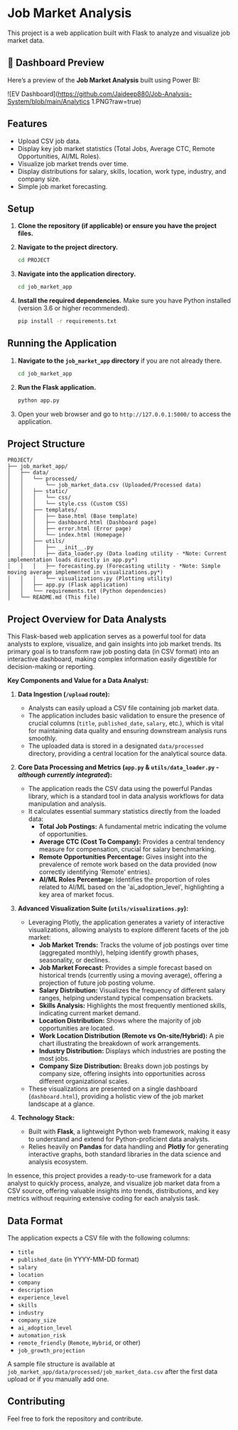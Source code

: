 # Job Market Analysis 

This project is a web application built with Flask to analyze and visualize job market data.

## 📸 Dashboard Preview

Here’s a preview of the **Job Market Analysis** built using Power BI:

![EV Dashboard](https://github.com/Jaideep880/Job-Analysis-System/blob/main/Analytics 1.PNG?raw=true)

## Features

- Upload CSV job data.
- Display key job market statistics (Total Jobs, Average CTC, Remote Opportunities, AI/ML Roles).
- Visualize job market trends over time.
- Display distributions for salary, skills, location, work type, industry, and company size.
- Simple job market forecasting.

## Setup

1.  **Clone the repository (if applicable) or ensure you have the project files.**

2.  **Navigate to the project directory.**

    ```bash
    cd PROJECT
    ```

3.  **Navigate into the application directory.**

    ```bash
    cd job_market_app
    ```

4.  **Install the required dependencies.** Make sure you have Python installed (version 3.6 or higher recommended).

    ```bash
    pip install -r requirements.txt
    ```

## Running the Application

1.  **Navigate to the `job_market_app` directory** if you are not already there.

    ```bash
    cd job_market_app
    ```

2.  **Run the Flask application.**

    ```bash
    python app.py
    ```

3.  Open your web browser and go to `http://127.0.0.1:5000/` to access the application.

## Project Structure

```
PROJECT/
├── job_market_app/
│   ├── data/
│   │   └── processed/
│   │       └── job_market_data.csv (Uploaded/Processed data)
│   │   ├── static/
│   │   │   └── css/
│   │   │   └── style.css (Custom CSS)
│   │   ├── templates/
│   │   │   ├── base.html (Base template)
│   │   │   ├── dashboard.html (Dashboard page)
│   │   │   ├── error.html (Error page)
│   │   │   └── index.html (Homepage)
│   │   ├── utils/
│   │   │   ├── __init__.py
│   │   │   ├── data_loader.py (Data loading utility - *Note: Current implementation loads directly in app.py*)
│   │   │   ├── forecasting.py (Forecasting utility - *Note: Simple moving average implemented in visualizations.py*)
│   │   │   └── visualizations.py (Plotting utility)
│   │   ├── app.py (Flask application)
│   │   └── requirements.txt (Python dependencies)
│   └── README.md (This file)
```

## Project Overview for Data Analysts

This Flask-based web application serves as a powerful tool for data analysts to explore, visualize, and gain insights into job market trends. Its primary goal is to transform raw job posting data (in CSV format) into an interactive dashboard, making complex information easily digestible for decision-making or reporting.

**Key Components and Value for a Data Analyst:**

1.  **Data Ingestion (`/upload` route):**
    *   Analysts can easily upload a CSV file containing job market data.
    *   The application includes basic validation to ensure the presence of crucial columns (`title`, `published_date`, `salary`, etc.), which is vital for maintaining data quality and ensuring downstream analysis runs smoothly.
    *   The uploaded data is stored in a designated `data/processed` directory, providing a central location for the analytical source data.

2.  **Core Data Processing and Metrics (`app.py` & `utils/data_loader.py` - *although currently integrated*):**
    *   The application reads the CSV data using the powerful Pandas library, which is a standard tool in data analysis workflows for data manipulation and analysis.
    *   It calculates essential summary statistics directly from the loaded data:
        *   **Total Job Postings:** A fundamental metric indicating the volume of opportunities.
        *   **Average CTC (Cost To Company):** Provides a central tendency measure for compensation, crucial for salary benchmarking.
        *   **Remote Opportunities Percentage:** Gives insight into the prevalence of remote work based on the data provided (now correctly identifying 'Remote' entries).
        *   **AI/ML Roles Percentage:** Identifies the proportion of roles related to AI/ML based on the 'ai_adoption_level', highlighting a key area of market focus.

3.  **Advanced Visualization Suite (`utils/visualizations.py`):**
    *   Leveraging Plotly, the application generates a variety of interactive visualizations, allowing analysts to explore different facets of the job market:
        *   **Job Market Trends:** Tracks the volume of job postings over time (aggregated monthly), helping identify growth phases, seasonality, or declines.
        *   **Job Market Forecast:** Provides a simple forecast based on historical trends (currently using a moving average), offering a projection of future job posting volume.
        *   **Salary Distribution:** Visualizes the frequency of different salary ranges, helping understand typical compensation brackets.
        *   **Skills Analysis:** Highlights the most frequently mentioned skills, indicating current market demand.
        *   **Location Distribution:** Shows where the majority of job opportunities are located.
        *   **Work Location Distribution (Remote vs On-site/Hybrid):** A pie chart illustrating the breakdown of work arrangements.
        *   **Industry Distribution:** Displays which industries are posting the most jobs.
        *   **Company Size Distribution:** Breaks down job postings by company size, offering insights into opportunities across different organizational scales.
    *   These visualizations are presented on a single dashboard (`dashboard.html`), providing a holistic view of the job market landscape at a glance.

4.  **Technology Stack:**
    *   Built with **Flask**, a lightweight Python web framework, making it easy to understand and extend for Python-proficient data analysts.
    *   Relies heavily on **Pandas** for data handling and **Plotly** for generating interactive graphs, both standard libraries in the data science and analysis ecosystem.

In essence, this project provides a ready-to-use framework for a data analyst to quickly process, analyze, and visualize job market data from a CSV source, offering valuable insights into trends, distributions, and key metrics without requiring extensive coding for each analysis task.

## Data Format

The application expects a CSV file with the following columns:

- `title`
- `published_date` (in YYYY-MM-DD format)
- `salary`
- `location`
- `company`
- `description`
- `experience_level`
- `skills`
- `industry`
- `company_size`
- `ai_adoption_level`
- `automation_risk`
- `remote_friendly` (`Remote`, `Hybrid`, or other)
- `job_growth_projection`

A sample file structure is available at `job_market_app/data/processed/job_market_data.csv` after the first data upload or if you manually add one.

## Contributing

Feel free to fork the repository and contribute.


